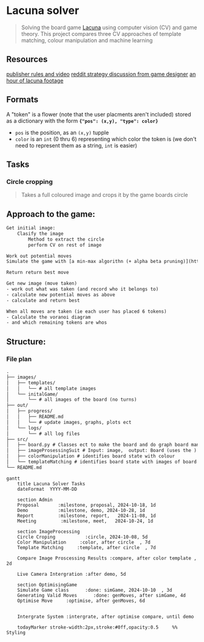 # Lacuna solver
> Solving the board game [Lacuna](https://boardgamegeek.com/boardgame/386937/lacuna) using computer vision (CV) and game theory.
This project compares three CV approaches of template matching, colour manipulation and machine learning

## Resources
[publisher rules and video](https://www.cmyk.games/products/lacuna)
[reddit strategy discussion from game designer](https://www.reddit.com/r/boardgames/comments/187cqiu/lacuna/)
[an hour of lacuna footage](https://www.youtube.com/watch?v=_wDohO9mW5E)

## Formats
A "token" is a flower (note that the user placments aren't included)  stored as a dictionary with the form **`{"pos": (x,y), "type": color}`**
- `pos` is the position, as an `(x,y)` tupple
- `color` is an `int` (0 thru 6) representing which color the token is (we don't need to represent them as a string, `int` is easier)

## Tasks

### Circle cropping
> Takes a full coloured image and crops it by the game boards circle

## Approach to the game:
```txt
Get initial image:
    Clasify the image
	    Method to extract the circle
	    perform CV on rest of image

Work out potential moves
Simulate the game with [a min-max algorithn (+ alpha beta pruning)](https://www.geeksforgeeks.org/minimax-algorithm-in-game-theory-set-4-alpha-beta-pruning/)

Return return best move

Get new image (move taken)
- work out what was taken (and record who it belongs to)
- calculate new potential moves as above
- calculate and return best 

When all moves are taken (ie each user has placed 6 tokens)
- Calculate the voranoi diagram
- and which remaining tokens are whos
```

## Structure:
### File plan
```txt
.
├── images/
│   ├── templates/
│   │   └── # all template images
│   └── initalGame/
│       └── # all images of the board (no turns)
├── out/
│   ├── progress/
│   │   ├── README.md
│   │   └── # update images, graphs, plots ect
│   └── logs/
│       └── # all log files
├── src/
│   ├── board.py # Classes ect to make the board and do graph board manupulation
│   ├── imageProsessingSuit # Input: image,  output: Board (uses the )
│   ├── colorManipulation # identifies board state with colour
│   └── templateMatching # identifies board state with images of board tokens
└── README.md
```

```mermaid
gantt
    title Lacuna Solver Tasks
    dateFormat  YYYY-MM-DD

    section Admin
    Proposal       :milestone, proposal, 2024-10-18, 1d
    Demo           :milestone, demo, 2024-10-28, 1d
    Report         :milestone, report,   2024-11-08, 1d
    Meeting         :milestone, meet,   2024-10-24, 1d

    section ImageProcessing
    Circle Croping           :circle, 2024-10-08, 5d
    Color Manipulation     :color, after circle  , 7d
    Template Matching     :template, after circle  , 7d

    Compare Image Proscessing Results :compare, after color template , 2d

    Live Camera Intergration :after demo, 5d

    section OptimisingGame
    Simulate Game class      :done: simGame, 2024-10-10  , 3d
    Generating Valid Moves      :done: genMoves, after simGame, 4d
    Optimise Move     :optimise, after genMoves, 6d


    Intergrate System :intergrate, after optimise compare, until demo

    todayMarker stroke-width:2px,stroke:#0ff,opacity:0.5     %% Styling
```